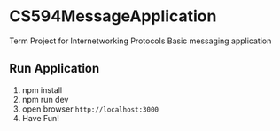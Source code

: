 # CS594MessageApplication
Term Project for Internetworking Protocols
Basic messaging application

## Run Application

1. npm install
2. npm run dev
3. open browser `http://localhost:3000`
4. Have Fun!
